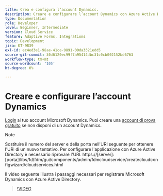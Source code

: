 ```yaml
---
title: Crea e configura l’account Dynamics.
description: Creare e configurare l’account Dynamics con Azure Active Directory
type: Documentation
role: Developer
level: Beginner, Intermediate
version: Cloud Service
feature: Adaptive Forms, Integrations
topic: Development
jira: KT-9839
exl-id: ec4ed3e1-98ae-41ce-9891-09da3321edd5
source-git-commit: 30d6120ec99f7a95414dbc31c0cb002152bd6763
workflow-type: tm+mt
source-wordcount: '105'
ht-degree: 0%

---
```


# Creare e configurare l’account Dynamics

[Login](https://dynamics.microsoft.com/en-us/) al tuo account Microsoft Dynamics. Puoi creare una [account di prova gratuito](https://dynamics.microsoft.com/en-us/dynamics-365-free-trial/) se non disponi di un account Dynamics.

>[!NOTE]
>Sostituire il numero del server e della porta nell&#39;URI seguente per ottenere l&#39;URI di un nuovo tentativo. Per configurare l&#39;applicazione con Azure Active Directory è necessario riprovare l&#39;URI.
>https://[server]:[porta]/libs/fd/fdm/gui/components/admin/fdmcloudservice/createcloudconfigwizard/cloudservices.html

Il video seguente illustra i passaggi necessari per registrare Microsoft Dynamics con Azure Active Directory.

>[!VIDEO](https://video.tv.adobe.com/v/340743?quality=12&learn=on)
